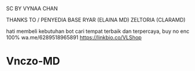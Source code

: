 

SC BY VYNAA CHAN

THANKS TO / PENYEDIA BASE
RYAR (ELAINA MD)
ZELTORIA (CLARAMD)


hati membeli kebutuhan bot
cari tempat terbaik dan terpercaya,
buy no enc 100% 
wa.me/6289518965891
https://linkbio.co/VLShop
# Vnczo-MD
